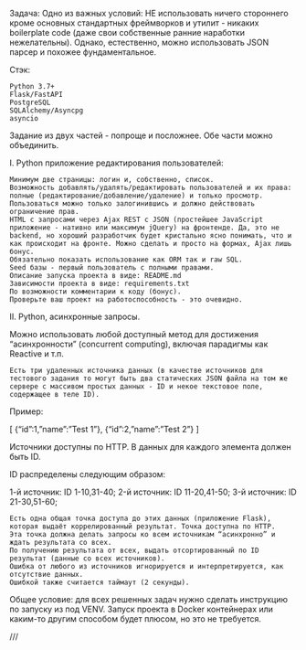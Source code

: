Задача:
Одно из важных условий: НЕ использовать ничего стороннего кроме основных стандартных фреймворков и утилит - никаких boilerplate code (даже свои собственные ранние наработки нежелательны). Однако, естественно, можно использовать JSON парсер и похожее фундаментальное.

Стэк:

    Python 3.7+
    Flask/FastAPI
    PostgreSQL
    SQLAlchemy/Asyncpg
    asyncio

Задание из двух частей - попроще и посложнее. Обе части можно объединить.

I. Python приложение редактирования пользователей:

    Минимум две страницы: логин и, собственно, список.
    Возможность добавлять/удалять/редактировать пользователей и их права: полные (редактирование/добавление/удаление) и только просмотр.
    Пользоваться можно только залогинившись и должно действовать ограничение прав.
    HTML с запросами через Ajax REST c JSON (простейшее JavaScript приложение - нативно или максимум jQuery) на фронтенде. Да, это не backend, но хороший разработчик будет кристально ясно понимать, что и как происходит на фронте. Можно сделать и просто на формах, Ajax лишь бонус.
    Обязательно показать использование как ORM так и raw SQL.
    Seed базы - первый пользователь с полными правами.
    Описание запуска проекта в виде: README.md
    Зависимости проекта в виде: requirements.txt
    По возможности комментарии к коду (бонус).
    Проверьте ваш проект на работоспособность - это очевидно.

II. Python, асинхронные запросы.

Можно использовать любой доступный метод для достижения “асинхронности” (concurrent computing), включая парадигмы как Reactive и т.п.

    Есть три удаленных источника данных (в качестве источников для тестового задания то могут быть два статических JSON файла на том же сервере с массивом простых данных - ID и некое текстовое поле, содержащее в теле ID).

Пример:

   [
       {“id”:1,”name”:”Test 1”},
       {“id”:2,”name”:”Test 2”}
   ]
  
Источники доступны по HTTP. В данных для каждого элемента должен быть ID.

ID распределены следующим образом:

   1-й источник: ID 1-10,31-40;
   2-й источник: ID 11-20,41-50;
   3-й источник: ID 21-30,51-60;
   
    Есть одна общая точка доступа до этих данных (приложение Flask), которая выдаёт коррелированный результат. Точка доступна по HTTP.
    Эта точка должна делать запросы ко всем источникам “асинхронно” и ждать результата со всех.
    По получению результата от всех, выдать отсортированный по ID результат (данные со всех источников).
    Ошибка от любого из источников игнорируется и интерпретируется, как отсутствие данных.
    Ошибкой также считается таймаут (2 секунды).

Общее условие: для всех решенных задач нужно сделать инструкцию по запуску из под VENV. Запуск проекта в Docker контейнерах или каким-то другим способом будет плюсом, но это не требуется.


///
